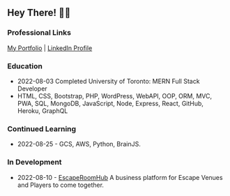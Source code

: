 ## Hey There! 🙋‍♂️ 
### Professional Links
[My Portfolio](https://dlittlefield81.github.io/reactportfolio/) | [LinkedIn Profile](https://www.linkedin.com/in/dennislittlefield/)

### Education
- 2022-08-03 Completed University of Toronto: MERN Full Stack Developer 
- HTML, CSS, Bootstrap, PHP, WordPress, WebAPI, OOP, ORM, MVC, PWA, SQL, MongoDB, JavaScript, Node, Express, React, GitHub, Heroku, GraphQL
### Continued Learning
- 2022-08-25 - GCS, AWS, Python, BrainJS.
### In Development
- 2022-08-10 - [EscapeRoomHub](https://github.com/DLittlefield81/EscapeRoomHub) A business platform for Escape Venues and Players to come together.
